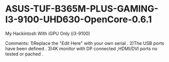 # ASUS-TUF-B365M-PLUS-GAMING-I3-9100-UHD630-OpenCore-0.6.1
My Hackintosh With iGPU Only (i3-9100)

Comments:
1)Replace the "Edit Here" with your own serial .
2)The USB ports have been defined .
3)4K monitor with DP connected ,HDMI/DVI ports no tested or pached .
